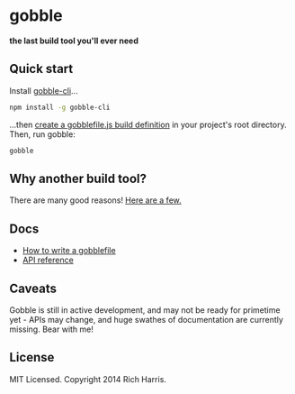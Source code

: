 # gobble

**the last build tool you'll ever need**

## Quick start

Install [gobble-cli](https://github.com/gobblejs/gobble-cli)...

```bash
npm install -g gobble-cli
```

...then [create a gobblefile.js build definition](https://github.com/gobblejs/gobble/wiki/How-to-write-a-gobblefile) in your project's root directory. Then, run gobble:

```bash
gobble
```

## Why another build tool?

There are many good reasons! [Here are a few.](https://github.com/gobblejs/gobble/wiki/Why-another-build-tool%3F)


## Docs

* [How to write a gobblefile](https://github.com/gobblejs/gobble/wiki/How-to-write-a-gobblefile)
* [API reference](https://github.com/gobblejs/gobble/wiki/API-reference)


## Caveats

Gobble is still in active development, and may not be ready for primetime yet - APIs may change, and huge swathes of documentation are currently missing. Bear with me!


## License

MIT Licensed. Copyright 2014 Rich Harris.
